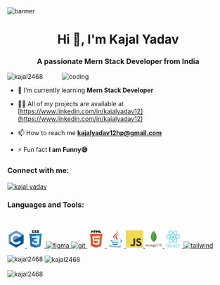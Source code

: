 <img src="https://user-images.githubusercontent.com/121488331/223544853-2f1d8c44-b7a0-4039-a426-9806298192be.png" width="100%" height="300" alt="banner">
<h1 align="center">Hi 👋, I'm Kajal Yadav</h1>
<h3 align="center">A passionate Mern Stack Developer from India</h3>

<img align="right" alt="coding" width="380" src="https://mir-s3-cdn-cf.behance.net/project_modules/disp/601014116770475.6068beff4640a.gif">

<p align="left"> <img src="https://komarev.com/ghpvc/?username=kajal2468&label=Profile%20views&color=0e75b6&style=flat" alt="kajal2468" /> </p>

- 🌱 I’m currently learning **Mern Stack Developer**

- 👨‍💻 All of my projects are available at [https://www.linkedin.com/in/kajalyadav12](https://www.linkedin.com/in/kajalyadav12)

- 📫 How to reach me **kajalyadav12hp@gmail.com**

- ⚡ Fun fact **I am Funny😅**

<h3 align="left">Connect with me:</h3>
<p align="left">
<a href="https://linkedin.com/in/kajal yadav" target="blank"><img align="center" src="https://raw.githubusercontent.com/rahuldkjain/github-profile-readme-generator/master/src/images/icons/Social/linked-in-alt.svg" alt="kajal yadav" height="30" width="40" /></a>
</p>

<h3 align="left">Languages and Tools:</h3><br>
<p align="left"> <a href="https://www.cprogramming.com/" target="_blank" rel="noreferrer"> <img src="https://raw.githubusercontent.com/devicons/devicon/master/icons/c/c-original.svg" alt="c" width="40" height="40"/> </a> <a href="https://www.w3schools.com/css/" target="_blank" rel="noreferrer"> <img src="https://raw.githubusercontent.com/devicons/devicon/master/icons/css3/css3-original-wordmark.svg" alt="css3" width="40" height="40"/> </a> <a href="https://www.figma.com/" target="_blank" rel="noreferrer"> <img src="https://www.vectorlogo.zone/logos/figma/figma-icon.svg" alt="figma" width="40" height="40"/> </a> <a href="https://git-scm.com/" target="_blank" rel="noreferrer"> <img src="https://www.vectorlogo.zone/logos/git-scm/git-scm-icon.svg" alt="git" width="40" height="40"/> </a> <a href="https://www.w3.org/html/" target="_blank" rel="noreferrer"> <img src="https://raw.githubusercontent.com/devicons/devicon/master/icons/html5/html5-original-wordmark.svg" alt="html5" width="40" height="40"/> </a> <a href="https://www.java.com" target="_blank" rel="noreferrer"> <img src="https://raw.githubusercontent.com/devicons/devicon/master/icons/java/java-original.svg" alt="java" width="40" height="40"/> </a> <a href="https://developer.mozilla.org/en-US/docs/Web/JavaScript" target="_blank" rel="noreferrer"> <img src="https://raw.githubusercontent.com/devicons/devicon/master/icons/javascript/javascript-original.svg" alt="javascript" width="40" height="40"/> </a> <a href="https://www.mongodb.com/" target="_blank" rel="noreferrer"> <img src="https://raw.githubusercontent.com/devicons/devicon/master/icons/mongodb/mongodb-original-wordmark.svg" alt="mongodb" width="40" height="40"/> </a> <a href="https://reactjs.org/" target="_blank" rel="noreferrer"> <img src="https://raw.githubusercontent.com/devicons/devicon/master/icons/react/react-original-wordmark.svg" alt="react" width="40" height="40"/> </a> <a href="https://tailwindcss.com/" target="_blank" rel="noreferrer"> <img src="https://www.vectorlogo.zone/logos/tailwindcss/tailwindcss-icon.svg" alt="tailwind" width="40" height="40"/> </a> </p>

<p><img align="left" src="https://github-readme-stats.vercel.app/api/top-langs?username=kajal2468&show_icons=true&locale=en&layout=compact" alt="kajal2468" /></p>

<p>&nbsp;<img align="center" src="https://github-readme-stats.vercel.app/api?username=kajal2468&show_icons=true&locale=en" alt="kajal2468" /></p>

<p><img align="center" src="https://github-readme-streak-stats.herokuapp.com/?user=kajal2468&" alt="kajal2468" /></p>
